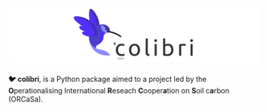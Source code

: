 ![Logo](./logos/banner_colibri.png)
---

**🐦 colibri**, is a Python package aimed to a project led by the **O**perationalising International **R**eseach **C**ooper**a**tion on **S**oil c**a**rbon (ORCaSa).
